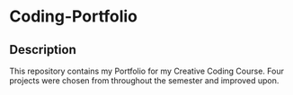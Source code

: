# Coding-Portfolio

## Description
This repository contains my Portfolio for my Creative Coding Course. Four projects were chosen from throughout the semester and improved upon. 
